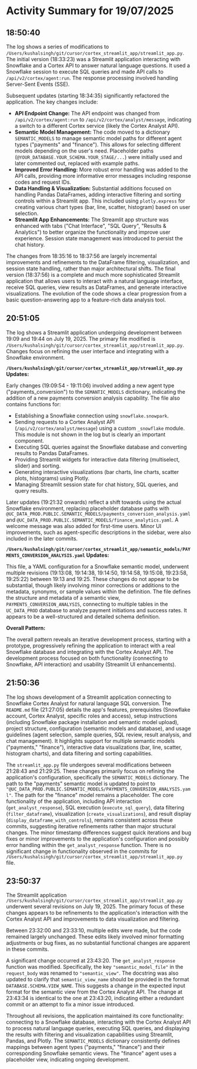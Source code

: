 # Activity Summary for 19/07/2025

## 18:50:40
The log shows a series of modifications to `/Users/kushalsingh/git/cursor/cortex_streamlit_app/streamlit_app.py`.  The initial version (18:33:23) was a Streamlit application interacting with Snowflake and a Cortex API to answer natural language questions.  It used a  Snowflake session to execute SQL queries and made API calls to `/api/v2/cortex/agent:run`. The response processing involved handling Server-Sent Events (SSE).

Subsequent updates (starting 18:34:35) significantly refactored the application. The key changes include:

* **API Endpoint Change:** The API endpoint was changed from `/api/v2/cortex/agent:run` to `/api/v2/cortex/analyst/message`, indicating a switch to a different Cortex service (likely the Cortex Analyst API).
* **Semantic Model Management:** The code moved to a dictionary `SEMANTIC_MODELS` to manage semantic model paths for different agent types ("payments" and "finance").  This allows for selecting different models depending on the user's need.  Placeholder paths (`@YOUR_DATABASE.YOUR_SCHEMA.YOUR_STAGE/...`) were initially used and later  commented out, replaced with example paths.
* **Improved Error Handling:** More robust error handling was added to the API calls, providing more informative error messages including response codes and request IDs.
* **Data Handling & Visualization:** Substantial additions focused on handling Pandas DataFrames, adding interactive filtering and sorting controls within a Streamlit app.  This included using `plotly.express` for creating various chart types (bar, line, scatter, histogram) based on user selection.
* **Streamlit App Enhancements:** The Streamlit app structure was enhanced with tabs ("Chat Interface", "SQL Query", "Results & Analytics") to better organize the functionality and improve user experience.  Session state management was introduced to persist the chat history.

The changes from 18:35:16 to 18:37:56 are largely incremental improvements and refinements to the DataFrame filtering, visualization, and session state handling, rather than major architectural shifts.  The final version (18:37:56)  is a complete and much more sophisticated Streamlit application that allows users to interact with a natural language interface, receive SQL queries, view results as DataFrames, and generate interactive visualizations. The evolution of the code shows a clear progression from a basic question-answering app to a feature-rich data analysis tool.


## 20:51:05
The log shows a Streamlit application undergoing development between 19:09 and 19:44 on July 19, 2025.  The primary file modified is `/Users/kushalsingh/git/cursor/cortex_streamlit_app/streamlit_app.py`.  Changes focus on refining the user interface and integrating with a Snowflake environment.

**`/Users/kushalsingh/git/cursor/cortex_streamlit_app/streamlit_app.py` Updates:**

Early changes (19:09:54 - 19:11:06) involved adding a new agent type ("payments_conversion") to the `SEMANTIC_MODELS` dictionary,  indicating the addition of a new payments conversion analysis capability.  The file also contains functions for:

*   Establishing a Snowflake connection using `snowflake.snowpark`.
*   Sending requests to a Cortex Analyst API (`/api/v2/cortex/analyst/message`) using a custom `_snowflake` module.  This module is not shown in the log but is clearly an important component.
*   Executing SQL queries against the Snowflake database and converting results to Pandas DataFrames.
*   Providing Streamlit widgets for interactive data filtering (multiselect, slider) and sorting.
*   Generating interactive visualizations (bar charts, line charts, scatter plots, histograms) using Plotly.
*   Managing Streamlit session state for chat history, SQL queries, and query results.

Later updates (19:21:32 onwards) reflect a shift towards using the actual Snowflake environment, replacing placeholder database paths with  `@UC_DATA_PROD.PUBLIC.SEMANTIC_MODELS/payments_conversion_analysis.yaml` and `@UC_DATA_PROD.PUBLIC.SEMANTIC_MODELS/finance_analytics.yaml`. A welcome message was also added for first-time users.  Minor UI improvements, such as agent-specific descriptions in the sidebar, were also included in the later commits.


**`/Users/kushalsingh/git/cursor/cortex_streamlit_app/semantic_models/PAYMENTS_CONVERSION_ANALYSIS.yaml` Updates:**

This file, a YAML configuration for a Snowflake semantic model, underwent multiple revisions (19:13:08, 19:14:38, 19:14:50, 19:14:58, 19:15:08, 19:23:58, 19:25:22) between 19:13 and 19:25. These changes do not appear to be substantial, though likely involving minor corrections or additions to the metadata, synonyms, or sample values within the definition. The file defines the structure and metadata of a semantic view, `PAYMENTS_CONVERSION_ANALYSIS`, connecting to multiple tables in the `UC_DATA_PROD` database to analyze payment initiations and success rates.  It appears to be a well-structured and detailed schema definition.


**Overall Pattern:**

The overall pattern reveals an iterative development process, starting with a prototype, progressively refining the application to interact with a real Snowflake database and integrating with the Cortex Analyst API.  The development process focused on both functionality (connecting to Snowflake, API interaction) and usability (Streamlit UI enhancements).


## 21:50:36
The log shows development of a Streamlit application connecting to Snowflake Cortex Analyst for natural language SQL conversion.  The `README.md` file (21:27:05) details the app's features, prerequisites (Snowflake account, Cortex Analyst, specific roles and access), setup instructions (including Snowflake package installation and semantic model upload), project structure, configuration (semantic models and database), and usage guidelines (agent selection, sample queries, SQL review, result analysis, and chat management).  It highlights support for multiple semantic models ("payments," "finance"), interactive data visualizations (bar, line, scatter, histogram charts), and data filtering and sorting capabilities.

The `streamlit_app.py` file undergoes several modifications between 21:28:43 and 21:29:25. These changes primarily focus on refining the application's configuration, specifically the `SEMANTIC_MODELS` dictionary. The path to the "payments" semantic model is updated to point to  `"@UC_DATA_PROD.PUBLIC.SEMANTIC_MODELS/PAYMENTS_CONVERSION_ANALYSIS.yaml"`. The path for the "finance" model remains a placeholder.  The core functionality of the application, including API interaction (`get_analyst_response`), SQL execution (`execute_sql_query`), data filtering (`filter_dataframe`), visualization (`create_visualizations`), and result display (`display_dataframe_with_controls`), remains consistent across these commits, suggesting iterative refinements rather than major structural changes.  The minor timestamp differences suggest quick iterations and bug fixes or minor improvements to the application's configuration and possibly error handling within the `get_analyst_response` function.  There is no significant change in functionality observed in the commits for `/Users/kushalsingh/git/cursor/cortex_streamlit_app/streamlit_app.py` file.


## 23:50:37
The Streamlit application `/Users/kushalsingh/git/cursor/cortex_streamlit_app/streamlit_app.py` underwent several revisions on July 19, 2025.  The primary focus of these changes appears to be refinements to the application's interaction with the Cortex Analyst API and improvements to data visualization and filtering.

Between 23:32:00 and 23:33:10,  multiple edits were made, but the code remained largely unchanged. These edits likely involved minor formatting adjustments or bug fixes, as no substantial functional changes are apparent in these commits.


A significant change occurred at 23:43:20. The `get_analyst_response` function was modified.  Specifically, the key `"semantic_model_file"` in the `request_body` was renamed to `"semantic_view"`.  The docstring was also updated to clarify that `semantic_view_name` should be provided in the format `DATABASE.SCHEMA.VIEW_NAME`. This suggests a change in the expected input format for the semantic view from the Cortex Analyst API.  The change at 23:43:34 is identical to the one at 23:43:20, indicating either a redundant commit or an attempt to fix a minor issue introduced.

Throughout all revisions, the application maintained its core functionality: connecting to a Snowflake database, interacting with the Cortex Analyst API to process natural language queries, executing SQL queries, and displaying the results with filtering and visualization capabilities using Streamlit, Pandas, and Plotly.  The  `SEMANTIC_MODELS` dictionary consistently defines mappings between agent types ("payments," "finance") and their corresponding Snowflake semantic views.  The "finance" agent uses a placeholder view, indicating ongoing development.
